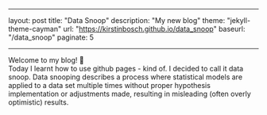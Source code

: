 ___
layout: post
title: "Data Snoop"
description: "My new blog"
theme: "jekyll-theme-cayman"
url: "https://kirstinbosch.github.io/data_snoop"
baseurl: "/data_snoop"
paginate: 5 
___

Welcome to my blog! 🚀  
Today I learnt how to use github pages - kind of. I decided to call it data snoop. Data snooping describes a process where statistical models are applied to a data set multiple times without proper hypothesis implementation or adjustments made, resulting in misleading (often overly optimistic) results.
